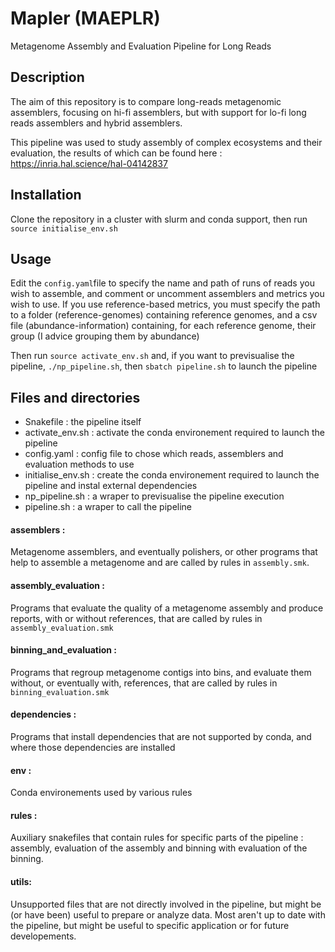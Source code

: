 # Mapler (MAEPLR)
Metagenome Assembly and Evaluation Pipeline for Long Reads 

## Description
The aim of this repository is to compare long-reads metagenomic assemblers, focusing on hi-fi assemblers, but with support for lo-fi long reads assemblers and hybrid assemblers.

This pipeline was used to study assembly of complex ecosystems and their evaluation, the results of which can be found here : https://inria.hal.science/hal-04142837

## Installation
Clone the repository in a cluster with slurm and conda support, then run `source initialise_env.sh`

## Usage
Edit the `config.yaml`file to specify the name and path of runs of reads you wish to assemble, and comment or uncomment assemblers and metrics you wish to use.
If you use reference-based metrics, you must specify the path to a folder (reference-genomes) containing reference genomes, and a csv file (abundance-information) containing, for each reference genome, their group (I advice grouping them by abundance)

Then run `source activate_env.sh` and, if you want to previsualise the pipeline, `./np_pipeline.sh`, then `sbatch pipeline.sh` to launch the pipeline

## Files and directories
 - Snakefile : the pipeline itself
 - activate_env.sh : activate the conda environement required to launch the pipeline
 - config.yaml : config file to chose which reads, assemblers and evaluation methods to use
 - initialise_env.sh : create the conda environement required to launch the pipeline and instal external dependencies
 - np_pipeline.sh : a wraper to previsualise the pipeline execution
 - pipeline.sh : a wraper to call the pipeline

#### assemblers :
Metagenome assemblers, and eventually polishers, or other programs that help to assemble a metagenome and are called by rules in `assembly.smk`.

#### assembly_evaluation :
Programs that evaluate the quality of a metagenome assembly and produce reports, with or without references, that are called by rules in `assembly_evaluation.smk`

#### binning_and_evaluation :
Programs that regroup metagenome contigs into bins, and evaluate them without, or eventually with, references, that are called by rules in `binning_evaluation.smk`

#### dependencies :
Programs that install dependencies that are not supported by conda, and where those dependencies are installed

#### env :
Conda environements used by various rules

#### rules :
Auxiliary snakefiles that contain rules for specific parts of the pipeline : assembly, evaluation of the assembly and binning with evaluation of the binning. 

#### utils:
Unsupported files that are not directly involved in the pipeline, but might be (or have been) useful to prepare or analyze data. Most aren't up to date with the pipeline, but might be useful to specific application or for future developements.



